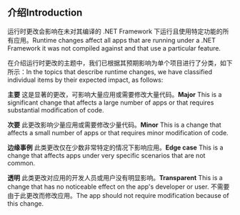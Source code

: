 ## <a name="introduction"></a><span data-ttu-id="8e429-101">介绍</span><span class="sxs-lookup"><span data-stu-id="8e429-101">Introduction</span></span>
<span data-ttu-id="8e429-102">运行时更改会影响在未对其编译的 .NET Framework 下运行且使用特定功能的所有应用。</span><span class="sxs-lookup"><span data-stu-id="8e429-102">Runtime changes affect all apps that are running under a .NET Framework it was not compiled against and that use a particular feature.</span></span>

<span data-ttu-id="8e429-103">在介绍运行时更改的主题中，我们已根据其预期影响为单个项目进行了分类，如下所示：</span><span class="sxs-lookup"><span data-stu-id="8e429-103">In the topics that describe runtime changes, we have classified individual items by their expected impact, as follows:</span></span>

<span data-ttu-id="8e429-104">**主要** 这是显著的更改，可影响大量应用或需要修改大量代码。</span><span class="sxs-lookup"><span data-stu-id="8e429-104">**Major** This is a significant change that affects a large number of apps or that requires substantial modification of code.</span></span>

<span data-ttu-id="8e429-105">**次要** 此更改影响少量应用或需要修改少量代码。</span><span class="sxs-lookup"><span data-stu-id="8e429-105">**Minor** This is a change that affects a small number of apps or that requires minor modification of code.</span></span>

<span data-ttu-id="8e429-106">**边缘事例** 此类更改仅在少数非常特定的情况下影响应用。</span><span class="sxs-lookup"><span data-stu-id="8e429-106">**Edge case** This is a change that affects apps under very specific scenarios that are not common.</span></span>

<span data-ttu-id="8e429-107">**透明** 此类更改对应用的开发人员或用户没有明显影响。</span><span class="sxs-lookup"><span data-stu-id="8e429-107">**Transparent** This is a change that has no noticeable effect on the app's developer or user.</span></span> <span data-ttu-id="8e429-108">不需要由于此更改而修改应用。</span><span class="sxs-lookup"><span data-stu-id="8e429-108">The app should not require modification because of this change.</span></span>
